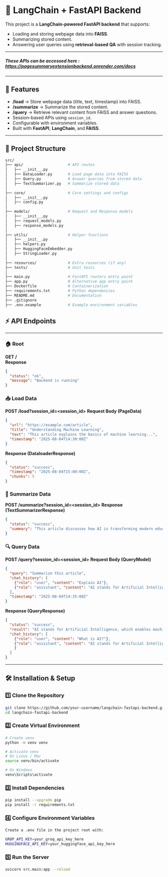 # 📖 LangChain + FastAPI Backend

This project is a **LangChain-powered FastAPI backend** that supports:
- Loading and storing webpage data into **FAISS**.
- Summarizing stored content.
- Answering user queries using **retrieval-based QA** with session tracking.

---
##### These APIs can be accessed here : https://pagesummaryextensionbackend.onrender.com/docs
---

## 🚀 Features
- **/load** → Store webpage data (title, text, timestamp) into FAISS.
- **/summarize** → Summarize the stored content.
- **/query** → Retrieve relevant content from FAISS and answer questions.
- Session-based APIs using `session_id`.
- Configurable with environment variables.
- Built with **FastAPI**, **LangChain**, and **FAISS**.

---

## 📂 Project Structure
```bash
src/
├── api/                    # API routes
│   ├── __init__.py
│   ├── DataLoader.py       # Load page data into FAISS
│   ├── Query.py            # Answer queries from stored data
│   ├── TextSummarizer.py   # Summarize stored data
│
├── core/                   # Core settings and configs
│   ├── __init__.py
│   ├── config.py
│
├── models/                 # Request and Response models
│   ├── __init__.py
│   ├── request_models.py
│   ├── response_models.py
│
├── utils/                  # Helper functions
│   ├── __init__.py
│   ├── helpers.py
│   ├── HuggingFaceEmbedder.py
│   ├── StringLoader.py
│
├── resources/              # Extra resources (if any)
├── tests/                  # Unit tests
│
├── main.py                 # FastAPI routers entry point
├── app.py                  # Alternative app entry point
├── Dockerfile              # Containerization
├── requirements.txt        # Python dependencies
├── README.md               # Documentation
├── .gitignore
├── .env.example            # Example environment variables
```

## ⚡ API Endpoints

---

### 🏠 Root
**GET /**  
**Response**
```json
{
  "status": "ok",
  "message": "Backend is running"
}
```

### 📥 Load Data

**POST /load?session_id=<session_id>**
**Request Body (PageData)**
```json
{
  "url": "https://example.com/article",
  "title": "Understanding Machine Learning",
  "text": "This article explains the basics of machine learning...",
  "timestamp": "2025-08-04T14:30:00Z"
}
```

**Response (DataloaderResponse)**
```json
{
  "status": "success",
  "timestamp": "2025-08-04T15:00:00Z",
  "chunks": 5
}
```

### 📝 Summarize Data

**POST /summarize?session_id=<session_id>**
**Response (TextSummarizerResponse)**
```json
{
  "status": "success",
  "summary": "This article discusses how AI is transforming modern education systems."
}
```

### 🔍 Query Data

**POST /query?session_id=<session_id>**
**Request Body (QueryModel)**
```json
{
  "query": "Summarize this article",
  "chat_history": [
    {"role": "user", "content": "Explain AI"},
    {"role": "assistant", "content": "AI stands for Artificial Intelligence..."}
  ],
  "timestamp": "2025-08-04T14:35:00Z"
}
```

**Response (QueryResponse)**
```json
{
  "status": "success",
  "result": "AI stands for Artificial Intelligence, which enables machines to mimic human intelligence.",
  "chat_history": [
    {"role": "user", "content": "What is AI?"},
    {"role": "assistant", "content": "AI stands for Artificial Intelligence..."
    }
  ]
}
```
---

## 🛠️ Installation & Setup

### 1️⃣ Clone the Repository
```bash
git clone https://github.com/your-username/langchain-fastapi-backend.git
cd langchain-fastapi-backend
```

### 2️⃣ Create Virtual Environment
```bash
# Create venv
python -m venv venv

# Activate venv
# On Linux / Mac
source venv/bin/activate

# On Windows
venv\Scripts\activate
```

### 3️⃣ Install Dependencies
```bash
pip install --upgrade pip
pip install -r requirements.txt
```

### 4️⃣ Configure Environment Variables
```bash
Create a .env file in the project root with:

GROP_API_KEY=your_groq_api_key_here
HUGGINGFACE_API_KEY=your_huggingface_api_key_here
```

### 5️⃣ Run the Server
```bash
uvicorn src.main:app --reload
```
